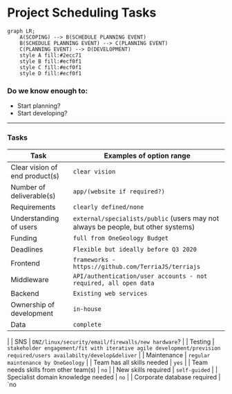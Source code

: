# Project Scheduling Tasks

```mermaid
graph LR;
    A(SCOPING) --> B(SCHEDULE PLANNING EVENT)
    B(SCHEDULE PLANNING EVENT) --> C(PLANNING EVENT)
    C(PLANNING EVENT) --> D(DEVELOPMENT)
    style A fill:#2ecc71
    style B fill:#ecf0f1
    style C fill:#ecf0f1
    style D fill:#ecf0f1
```

### Do we know enough to:

- Start planning?
- Start developing?

---

### Tasks

| **Task**                             | **Examples of option range**                                                                                       |
| ------------------------------------ | ------------------------------------------------------------------------------------------------------------------ |
| Clear vision of end product(s)       | `clear vision`                                                                              |
| Number of deliverable(s)             | `app/(website if required?)`                                                                       |
| Requirements                         | `clearly defined/none`                                                                                             |
| Understanding of users               | `external/specialists/public` (users may not always be people, but other systems)                                                                    |
| Funding                              | `full from OneGeology Budget`                                                                       |
| Deadlines                            | `Flexible but ideally before Q3 2020`                                                                                    |
| Frontend                             | `frameworks - https://github.com/TerriaJS/terriajs`                                                                                               |
| Middleware                           | `API/authentication/user accounts - not required, all open data`                                                                                 |
| Backend                              | `Existing web services`                                                                                |
| Ownership of development             | `in-house`                                                                             |
| Data                                 | `complete`  
|
| SNS                                  | `DNZ/linux/security/email/firewalls/new hardware`?                                                                  |
| Testing                              | `stakeholder engagement/fit with iterative agile development/prevision required/users availabilty/develop&deliver` |
| Maintenance                          | `regular maintenance by OneGeology`
|
| Team has all skills needed           | `yes`                                                                                                           |
| Team needs skills from other team(s) | `no`                                                                                                           |
| New skills required                  | `self-guided`                                                                                     |
| Specialist domain knowledge needed   | `no`                                                                                                           |
| Corporate database required          | `no
